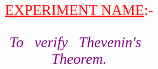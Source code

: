 
<html>
<body>
<center>
<font size=10 face="goudystout" color="red">
<u>EXPERIMENT NAME</u>:-
</font>
<br><br><br><br>
<i><font size=10 face="gabriola" color="purple">
To &nbsp; verify &nbsp; Thevenin's &nbsp; Theorem.
</font>
<i>
</center>
</body>
</html>
